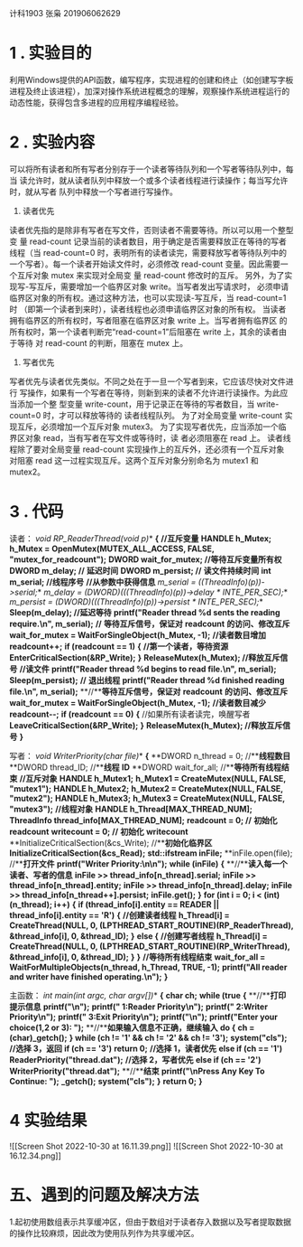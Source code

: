 计科1903 张枭 201906062629
# 1 .  **实验目的**

利用Windows提供的API函数，编写程序，实现进程的创建和终止（如创建写字板进程及终止该进程），加深对操作系统进程概念的理解，观察操作系统进程运行的动态性能，获得包含多进程的应用程序编程经验。

# 2 .  **实验内容**

可以将所有读者和所有写者分别存于一个读者等待队列和一个写者等待队列中，每当 读允许时，就从读者队列中释放一个或多个读者线程进行读操作；每当写允许时，就从写者 队列中释放一个写者进行写操作。 

1. 读者优先 

读者优先指的是除非有写者在写文件，否则读者不需要等待。所以可以用一个整型变 量 read-count 记录当前的读者数目，用于确定是否需要释放正在等待的写者线程（当 read-count=0 时，表明所有的读者读完，需要释放写者等待队列中的一个写者）。每一个读者开始读文件时，必须修改 read-count 变量。因此需要一个互斥对象 mutex 来实现对全局变 量 read-count 修改时的互斥。 另外，为了实现写-写互斥，需要增加一个临界区对象 write。当写者发出写请求时， 必须申请临界区对象的所有权。通过这种方法，也可以实现读-写互斥，当 read-count=1 时 （即第一个读者到来时），读者线程也必须申请临界区对象的所有权。 当读者拥有临界区的所有权时，写者阻塞在临界区对象 write 上。当写者拥有临界区 的所有权时，第一个读者判断完“read-count=1”后阻塞在 write 上，其余的读者由于等待 对 read-count 的判断，阻塞在 mutex 上。 

1. 写者优先 

写者优先与读者优先类似。不同之处在于一旦一个写者到来，它应该尽快对文件进行 写操作，如果有一个写者在等待，则新到来的读者不允许进行读操作。为此应当添加一个整 型变量 write-count，用于记录正在等待的写者数目，当 write-count=0 时，才可以释放等待的 读者线程队列。 为了对全局变量 write-count 实现互斥，必须增加一个互斥对象 mutex3。 为了实现写者优先，应当添加一个临界区对象 read，当有写者在写文件或等待时，读 者必须阻塞在 read 上。 读者线程除了要对全局变量 read-count 实现操作上的互斥外，还必须有一个互斥对象 对阻塞 read 这一过程实现互斥。这两个互斥对象分别命名为 mutex1 和 mutex2。

# 3 . 代码
读者：
**void RP_ReaderThread(void* p)**
**{**
**//互斥变量**
**HANDLE h_Mutex;**
**h_Mutex = OpenMutex(MUTEX_ALL_ACCESS, FALSE, "mutex_for_readcount");**
**DWORD wait_for_mutex; //等待互斥变量所有权**
**DWORD m_delay; //** **延迟时间**
**DWORD m_persist; //** **读文件持续时间**
**int m_serial; //线程序号**
**//从参数中获得信息**
**m_serial = ((ThreadInfo*)(p))->serial;**
**m_delay = (DWORD)(((ThreadInfo*)(p))->delay * INTE_PER_SEC);**
**m_persist = (DWORD)(((ThreadInfo*)(p))->persist * INTE_PER_SEC);**
**Sleep(m_delay); //延迟等待**
**printf("Reader thread %d sents the reading require.\n", m_serial);**
**//** **等待互斥信号，保证对** **readcount** **的访问、修改互斥**
**wait_for_mutex = WaitForSingleObject(h_Mutex, -1);**
**//读者数目增加**
**readcount++;**
**if (readcount == 1)**
**{**
**//第一个读者，等待资源**
**EnterCriticalSection(&RP_Write);**
**}**
**ReleaseMutex(h_Mutex); //释放互斥信号**
**//读文件**
**printf("Reader thread %d begins to read file.\n", m_serial);**
**Sleep(m_persist);**
**//** **退出线程**
**printf("Reader thread %d finished reading file.\n", m_serial);**
**//****等待互斥信号，保证对** **readcount** **的访问、修改互斥**
**wait_for_mutex = WaitForSingleObject(h_Mutex, -1);**
**//读者数目减少**
**readcount--;**
**if (readcount == 0)**
**{**
//如果所有读者读完，唤醒写者
**LeaveCriticalSection(&RP_Write);**
**}**
**ReleaseMutex(h_Mutex); //释放互斥信号**
**}**

写者：
**void WriterPriority(char* file)**
**{**
**DWORD n_thread = 0; //****线程数目**
**DWORD thread_ID; //****线程** **ID**
**DWORD wait_for_all; //****等待所有线程结束**
**//互斥对象**
**HANDLE h_Mutex1;**
**h_Mutex1 = CreateMutex(NULL, FALSE, "mutex1");**
**HANDLE h_Mutex2;**
**h_Mutex2 = CreateMutex(NULL, FALSE, "mutex2");**
**HANDLE h_Mutex3;**
**h_Mutex3 = CreateMutex(NULL, FALSE, "mutex3");**
**//线程对象**
**HANDLE h_Thread[MAX_THREAD_NUM];**
**ThreadInfo thread_info[MAX_THREAD_NUM];**
**readcount = 0; //** **初始化** **readcount**
**writecount = 0; //** **初始化** **writecount**
**InitializeCriticalSection(&cs_Write); //****初始化临界区**
**InitializeCriticalSection(&cs_Read);**
**std::ifstream inFile;**
**inFile.open(file); //****打开文件**
**printf("Writer Priority:\n\n");**
**while (inFile)**
**{**
**//****读入每一个读者、写者的信息**
**inFile >> thread_info[n_thread].serial;**
**inFile >> thread_info[n_thread].entity;**
**inFile >> thread_info[n_thread].delay;**
**inFile >> thread_info[n_thread++].persist;**
**inFile.get();**
**}**
**for (int i = 0; i < (int)(n_thread); i++)**
**{**
**if (thread_info[i].entity == READER || thread_info[i].entity == 'R')**
**{**
**//创建读者线程**
**h_Thread[i] = CreateThread(NULL, 0, (LPTHREAD_START_ROUTINE)(RP_ReaderThread), &thread_info[i], 0, &thread_ID);**
**}**
**else {**
**//创建写者线程**
**h_Thread[i] = CreateThread(NULL, 0, (LPTHREAD_START_ROUTINE)(RP_WriterThread), &thread_info[i], 0, &thread_ID);**
**}**
**}**
**//等待所有线程结束**
**wait_for_all = WaitForMultipleObjects(n_thread, h_Thread, TRUE, -1);**
**printf("All reader and writer have finished operating.\n");**
**}**

主函数：
**int main(int argc, char* argv[])**
**{**
**char ch;**
**while (true**
**{**
**//****打印提示信息**
**printf("\\n");**
**printf(" 1:Reader Priority\\n");**
**printf(" 2:Writer Priority\\n");**
**printf(" 3:Exit Priority\\n");**
**printf("\\n");**
**printf("Enter your choice(1,2 or 3): ");**
**//****如果输入信息不正确，继续输入**
**do {**
**ch = (char)_getch();**
**} while (ch != '1' && ch != '2' && ch != '3');**
**system("cls");**
**//****选择** **3****，返回**
**if (ch == '3')**
**return 0;**
**//****选择** **1****，读者优先**
**else if (ch == '1')**
**ReaderPriority("thread.dat");**
**//****选择** **2****，写者优先**
**else if (ch == '2')**
**WriterPriority("thread.dat");**
**//****结束**
**printf("\\nPress Any Key To Continue: ");**
**_getch();**
**system("cls");**
**}**
**return 0;**
**}**
# 4 实验结果
![[Screen Shot 2022-10-30 at 16.11.39.png]]
![[Screen Shot 2022-10-30 at 16.12.34.png]]
# **五、遇到的问题及解决方法**
1.起初使用数组表示共享缓冲区，但由于数组对于读者存入数据以及写者提取数据的操作比较麻烦，因此改为使用队列作为共享缓冲区。
